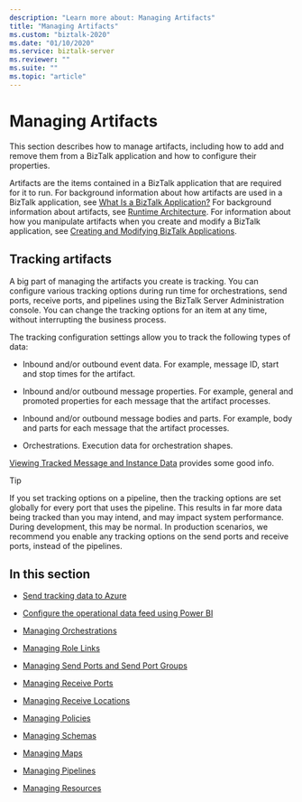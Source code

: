 ```yaml
---
description: "Learn more about: Managing Artifacts"
title: "Managing Artifacts"
ms.custom: "biztalk-2020"
ms.date: "01/10/2020"
ms.service: biztalk-server
ms.reviewer: ""
ms.suite: ""
ms.topic: "article"
---
```

# Managing Artifacts
This section describes how to manage artifacts, including how to add and remove them from a BizTalk application and how to configure their properties.  
  
 Artifacts are the items contained in a BizTalk application that are required for it to run. For background information about how artifacts are used in a BizTalk application, see [What Is a BizTalk Application?](../core/what-is-a-biztalk-application.md) For background information about artifacts, see [Runtime Architecture](../core/runtime-architecture.md). For information about how you manipulate artifacts when you create and modify a BizTalk application, see [Creating and Modifying BizTalk Applications](../core/creating-and-modifying-biztalk-applications.md).  

## Tracking artifacts
A big part of managing the artifacts you create is tracking. You can configure various tracking options during run time for orchestrations, send ports, receive ports, and pipelines using the BizTalk Server Administration console. You can change the tracking options for an item at any time, without interrupting the business process.

The tracking configuration settings allow you to track the following types of data:

- Inbound and/or outbound event data. For example, message ID, start and stop times for the artifact.

- Inbound and/or outbound message properties. For example, general and promoted properties for each message that the artifact processes.

- Inbound and/or outbound message bodies and parts. For example, body and parts for each message that the artifact processes.

- Orchestrations. Execution data for orchestration shapes.

[Viewing Tracked Message and Instance Data](../core/viewing-tracked-message-and-instance-data.md) provides some good info. 


> [!TIP]
> If you set tracking options on a pipeline, then the tracking options are set globally for every port that uses the pipeline. This results in far more data being tracked than you may intend, and may impact system performance. During development, this may be normal. In production scenarios, we recommend you enable any tracking options on the send ports and receive ports, instead of the pipelines.
  
## In this section  

-   [Send tracking data to Azure](../core/send-tracking-data-to-azure-application-insights-using-biztalk-server.md)

-   [Configure the operational data feed using Power BI](../core/operational-data-service.md)
  
-   [Managing Orchestrations](../core/managing-orchestrations.md)  
  
-   [Managing Role Links](../core/managing-role-links.md)  
  
-   [Managing Send Ports and Send Port Groups](../core/managing-send-ports-and-send-port-groups.md)  
  
-   [Managing Receive Ports](../core/managing-receive-ports.md)  
  
-   [Managing Receive Locations](../core/managing-receive-locations.md)  
  
-   [Managing Policies](../core/managing-policies.md)  
  
-   [Managing Schemas](../core/managing-schemas.md)  
  
-   [Managing Maps](../core/managing-maps.md)  
  
-   [Managing Pipelines](../core/managing-pipelines.md)  
  
-   [Managing Resources](../core/managing-resources.md)
